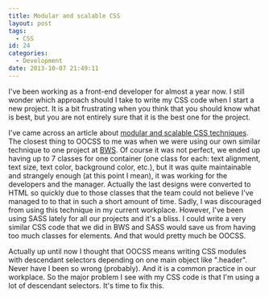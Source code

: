```yaml
---
title: Modular and scalable CSS
layout: post
tags:
  - CSS
id: 24
categories:
  - Development
date: 2013-10-07 21:49:11
---
```


I've been working as a front-end developer for almost a year now. I still wonder which approach should I take to write my CSS code when I start a new project. It is a bit frustrating when you think that you should know what is best, but you are not entirely sure that it is the best one for the project.

I've came across an article about [modular and scalable CSS techniques](http://www.creativebloq.com/css3/create-modular-and-scalable-css-9134351). The closest thing to OOCSS to me was when we were using our own similar technique to one project at [BWS](http://balticwebstudio.com/). Of course it was not perfect, we ended up having up to 7 classes for one container (one class for each: text alignment, text size, text color, background color, etc.), but it was quite maintainable and strangely enough (at this point I mean), it was working for the developers and the manager. Actually the last designs were converted to HTML so quickly due to those classes that the team could not believe I've managed to to that in such a short amount of time. Sadly, I was discouraged from using this technique in my current workplace. However, I've been using SASS lately for all our projects and it's a bliss. I could write a very similar CSS code that we did in BWS and SASS would save us from having too much classes for elements. And that would pretty much be OOCSS.

Actually up until now I thought that OOCSS means writing CSS modules with descendant selectors depending on one main object like ".header". Never have I been so wrong (probably). And it is a common practice in our workplace. So the major problem I see with my CSS code is that I'm using a lot of descendant selectors. It's time to fix this.
